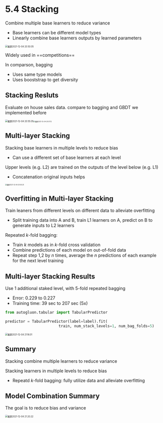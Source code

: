 # 5.4 Stacking

Combine multiple base learners to reduce variance

- Base learners can be different model types
- Linearly combine base learners outputs by learned parameters

<img src="/Users/hanyixiao/Library/Application Support/typora-user-images/截屏2021-12-04 20.50.05.png" alt="截屏2021-12-04 20.50.05" style="zoom:50%;" />

Widely used in ==competitions==

In comparson, bagging

- Uses same type models
- Uses booststrap to get diversity

## Stacking Resluts

Evaluate on house sales data. compare to bagging and GBDT we implemented before

<img src="/Users/hanyixiao/Library/Application Support/typora-user-images/截屏2021-12-04 20.55.05.png" alt="截屏2021-12-04 20.55.05" style="zoom: 50%;" /><img src="/Users/hanyixiao/Library/Application Support/typora-user-images/截屏2021-12-04 20.57.12.png" alt="截屏2021-12-04 20.57.12" style="zoom: 33%;" />

## Multi-layer Stacking

Stacking base learners in multiple levels to reduce bias

- Can use a different set of base learners at each level

Upper levels (e.g. L2) are trained on the outputs of the level below (e.g. L1)

- Concatenation original inputs helps

<img src="/Users/hanyixiao/Library/Application Support/typora-user-images/截屏2021-12-04 20.59.20.png" alt="截屏2021-12-04 20.59.20" style="zoom: 33%;" />

## Overfitting in Multi-layer Stacking

Train leaners from different levels on different data to alleviate overfitting

- Split training data into A and B, train L1 learners on A, predict on B to generate inputs to L2 learners

Repeated $k$-fold bagging:

- Train $k$ models as in $k$-fold cross validation
- Combine predictions of each model on out-of-fold data
- Repeat step 1,2 by $n$ times, average the $n$ predictions of each example for the next level training

## Multi-layer Stacking Results

Use 1 additional staked level, with 5-fold repeated bagging

- Error: 0.229 to 0.227
- Training time: 39 sec to 207 sec (5x)

```python
from autogluon.tabular import TabularPredictor

predictor = TabularPredictor(label=label).fit(
						train, num_stack_levels=1, num_bag_folds=5)
```

<img src="/Users/hanyixiao/Library/Application Support/typora-user-images/截屏2021-12-04 21.16.01.png" alt="截屏2021-12-04 21.16.01" style="zoom:50%;" />

## Summary

Stacking combine multiple learners to reduce variance

Stacking learners in multiple levels to reduce bias

- Repeatd $k$-fold bagging: fully utilize data and alleviate overfitting

## Model Combination Summary

The goal is to reduce bias and variance

<img src="/Users/hanyixiao/Library/Application Support/typora-user-images/截屏2021-12-04 21.20.22.png" alt="截屏2021-12-04 21.20.22" style="zoom:50%;" />